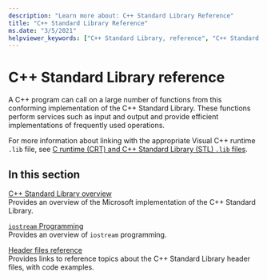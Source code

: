 ```yaml
---
description: "Learn more about: C++ Standard Library Reference"
title: "C++ Standard Library Reference"
ms.date: "3/5/2021"
helpviewer_keywords: ["C++ Standard Library, reference", "C++ Standard Library", "template libraries", "libraries, Standard C++"]
---
```


# C++ Standard Library reference

A C++ program can call on a large number of functions from this conforming implementation of the C++ Standard Library. These functions perform services such as input and output and provide efficient implementations of frequently used operations.

For more information about linking with the appropriate Visual C++ runtime `.lib` file, see [C runtime (CRT) and C++ Standard Library (STL) `.lib` files](../c-runtime-library/crt-library-features.md).

## In this section

[C++ Standard Library overview](../standard-library/cpp-standard-library-overview.md)\
Provides an overview of the Microsoft implementation of the C++ Standard Library.

[`iostream` Programming](../standard-library/iostream-programming.md)\
Provides an overview of `iostream` programming.

[Header files reference](../standard-library/cpp-standard-library-header-files.md)\
Provides links to reference topics about the C++ Standard Library header files, with code examples.
